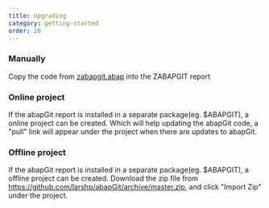 ```yaml
---
title: Upgrading
category: getting-started
order: 20
---
```



### Manually
Copy the code from [zabapgit.abap](https://raw.githubusercontent.com/larshp/abapGit/build/zabapgit.abap) into the ZABAPGIT report

### Online project
If the abapGit report is installed in a separate package(eg. $ABAPGIT), a online project can be created. Which will help updating the abapGit code, a "pull" link will appear under the project when there are updates to abapGit.

### Offline project
If the abapGit report is installed in a separate package(eg. $ABAPGIT), a offline project can be created.
Download the zip file from https://github.com/larshp/abapGit/archive/master.zip, and click "Import Zip" under the project.